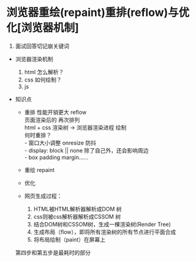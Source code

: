 # 浏览器重绘(repaint)重排(reflow)与优化[浏览器机制]         

1. 面试回答切记崩关键词                
- 浏览器渲染机制             
    1. html 怎么解析？            
    2. css 如何绘制？              
    3. js            

- 知识点             
    - 重排 性能开销更大 reflow             
        页面渲染后的 再次排列             
        html + css 渲染树 -> 浏览器渲染进程 绘制               
        何时重排？              
            - 窗口大小调整 onresize  防抖           
            - display: block || none  除了自己外，还会影响周边                
            - box padding margin......             
    - 重绘 repaint             
    - 优化               

    - 网页生成过程：              
        1. HTML被HTML解析器解析成DOM 树              
        2. css则被css解析器解析成CSSOM 树              
        3. 结合DOM树和CSSOM树，生成一棵渲染树(Render Tree)              
        4. 生成布局（flow），即将所有渲染树的所有节点进行平面合成              
        5. 将布局绘制（paint）在屏幕上              

    第四步和第五步是最耗时的部分              